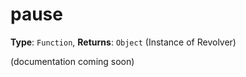 # pause

**Type**: `Function`, **Returns**: `Object` (Instance of Revolver)

(documentation coming soon)

```javascript

```

